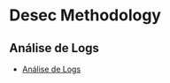 # Desec Methodology
## Análise de Logs
* [Análise de Logs](forensics/basic-forensic-methodology/log-analysis)
